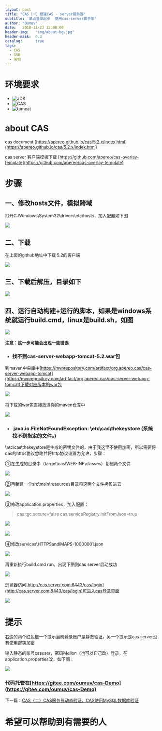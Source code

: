 ```yaml
---
layout: post
title: "CAS（一）搭建CAS - server服务器"
subtitle: '单点登录起步  使用cas-server脚手架'
author: "Oumuv"
date:   2018-11-23 12:00:00
header-img:   "img/about-bg.jpg"
header-mask:  0.3
catalog:      true
tags:
  - CAS
  - SSO
  - 架构
---
```


# 环境要求


*   ![JDK](https://img.shields.io/badge/JDK-8+-green.svg)
*   ![CAS](https://img.shields.io/badge/CAS-5.2-green.svg)
*   ![tomcat](https://img.shields.io/badge/tomcat-8+-green.svg)

# about CAS


cas document [https://apereo.github.io/cas/5.2.x/index.html](https://apereo.github.io/cas/5.2.x/index.html)

cas server 客户端模板下载 [https://github.com/apereo/cas-overlay-template](https://github.com/apereo/cas-overlay-template)



# 步骤


一、修改hosts文件，模拟跨域
----------------

打开C:\\Windows\\System32\\drivers\\etc\\hosts，加入配置如下图

![](https://raw.githubusercontent.com/Oumuv/oumuv.github.io/master/img/2018/11/23/20181025134545156.png)​

二、下载
----

在上面的github地址中下载 5.2的客户端

![](https://raw.githubusercontent.com/Oumuv/oumuv.github.io/master/img/2018/11/23/20181025133152405.png)​

三、下载后解压，目录如下
------------

![](https://raw.githubusercontent.com/Oumuv/oumuv.github.io/master/img/2018/11/23/20181025133545106.png)​

四、运行自动构建+运行的脚本，如果是windows系统就运行build.cmd，linux是build.sh，如图
---------------------------------------------------------

![](https://raw.githubusercontent.com/Oumuv/oumuv.github.io/master/img/2018/11/23/20181025133853731.png)​


**注意：这一步可能会出现一些错误**

*   ### 找不到cas-server-webapp-tomcat-5.2.war包


到maven中央库中[https://mvnrepository.com/artifact/org.apereo.cas/cas-server-webapp-tomcat](https://mvnrepository.com/artifact/org.apereo.cas/cas-server-webapp-tomcat)下载对应版本的war包

![](https://raw.githubusercontent.com/Oumuv/oumuv.github.io/master/img/2018/11/23/20181025140153897.png)​

将下载的war包直接放进你的maven仓库中

![](https://raw.githubusercontent.com/Oumuv/oumuv.github.io/master/img/2018/11/23/20181025140321581.png)​

*   ###  java.io.FileNotFoundException: \\etc\\cas\\thekeystore (系统找不到指定的文件。)


\\etc\\cas\\thekeystore是生成的密钥文件的，由于我这里不使用加密，所以需要将cas的https协议忽略并将http协议设置为允许，步骤：

①在生成的目录中（target\\cas\\WEB-INF\\classes）复制两个文件

![](https://raw.githubusercontent.com/Oumuv/oumuv.github.io/master/img/2018/11/23/20181025141417221.png)​​

②再新建一个src\\main\\resources目录将这两个文件拷贝进去

![](https://raw.githubusercontent.com/Oumuv/oumuv.github.io/master/img/2018/11/23/20181025142529487.png)​

③修改application.properties，加入配置：

> cas.tgc.secure=false
> cas.serviceRegistry.initFromJson=true

![](https://raw.githubusercontent.com/Oumuv/oumuv.github.io/master/img/2018/11/23/20181025141801988.png)​

![](https://raw.githubusercontent.com/Oumuv/oumuv.github.io/master/img/2018/11/23/20181025142318287.png)​

④修改services\\HTTPSandIMAPS-10000001.json

![](https://raw.githubusercontent.com/Oumuv/oumuv.github.io/master/img/2018/11/23/20181025140321581.png)​

再重新执行build.cmd run，出现下图则cas server启动成功

![](https://raw.githubusercontent.com/Oumuv/oumuv.github.io/master/img/2018/11/23/20181025142638254.png)​

浏览器访问[http://cas.server.com:8443/cas/login](http://cas.server.com:8443/cas/login)可进入cas登录界面

![](https://raw.githubusercontent.com/Oumuv/oumuv.github.io/master/img/2018/11/23/20181025142912852.png)​

# 提示


右边的两个红色框一个提示当前登录账户是静态验证，另一个提示是cas server没有使用密钥加密

输入静态的账号casuser，密码Mellon（也可以自己改）登录，在application.properties改，如下图：

![](https://raw.githubusercontent.com/Oumuv/oumuv.github.io/master/img/2018/11/23/20181025143741489.png)​



### 代码托管在[https://gitee.com/oumuv/cas-Demo](https://gitee.com/oumuv/cas-Demo)



下一篇：[CAS（二）CAS服务器动态验证，CAS使用MySQL数据库验证](https://blog.csdn.net/oumuv/article/details/84306361)



# 希望可以帮助到有需要的人

